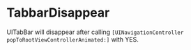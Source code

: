 # TabbarDisappear
UITabBar will disappear after calling `[UINavigationController popToRootViewControllerAnimated:]` with YES.


